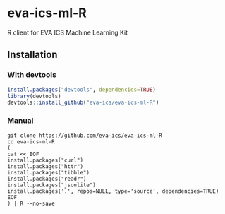 # eva-ics-ml-R

R client for EVA ICS Machine Learning Kit

## Installation

### With devtools

```R
install.packages("devtools", dependencies=TRUE)
library(devtools)
devtools::install_github("eva-ics/eva-ics-ml-R")
```

### Manual

```shell
git clone https://github.com/eva-ics/eva-ics-ml-R
cd eva-ics-ml-R
(
cat << EOF
install.packages("curl")
install.packages("httr")
install.packages("tibble")
install.packages("readr")
install.packages("jsonlite")
install.packages('.', repos=NULL, type='source', dependencies=TRUE)
EOF
) | R --no-save
```
